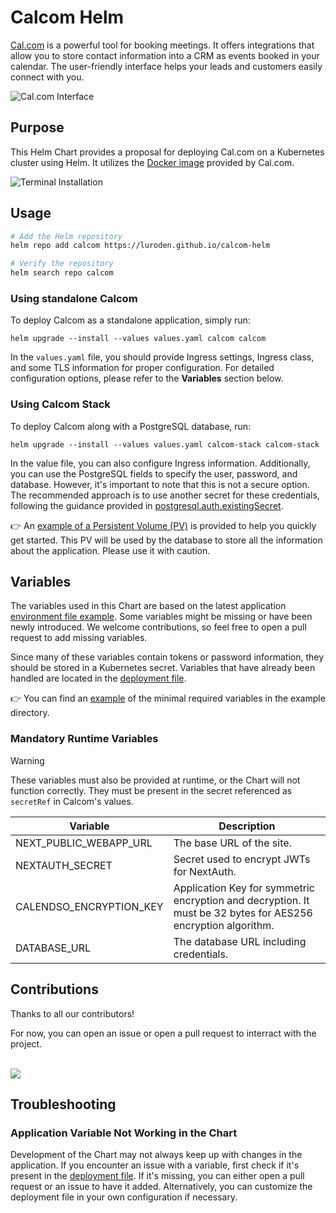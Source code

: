 # Calcom Helm

[Cal.com](https://cal.com/fr) is a powerful tool for booking meetings. It offers integrations that allow you to store contact information into a CRM as events booked in your calendar. The user-friendly interface helps your leads and customers easily connect with you.

![Cal.com Interface](.attachments/calcom.png)

## Purpose

This Helm Chart provides a proposal for deploying Cal.com on a Kubernetes cluster using Helm. It utilizes the [Docker image](https://github.com/calcom/docker) provided by Cal.com.

![Terminal Installation](.attachments/term_install.png)

## Usage

```sh
# Add the Helm repository
helm repo add calcom https://luroden.github.io/calcom-helm

# Verify the repository
helm search repo calcom
```

### Using standalone Calcom

To deploy Calcom as a standalone application, simply run:

```
helm upgrade --install --values values.yaml calcom calcom
```

In the `values.yaml` file, you should provide Ingress settings, Ingress class, and some TLS information for proper configuration. For detailed configuration options, please refer to the **Variables** section below.

### Using Calcom Stack

To deploy Calcom along with a PostgreSQL database, run:

```
helm upgrade --install --values values.yaml calcom-stack calcom-stack
```

In the value file, you can also configure Ingress information. Additionally, you can use the PostgreSQL fields to specify the user, password, and database. However, it's important to note that this is not a secure option. The recommended approach is to use another secret for these credentials, following the guidance provided in [postgresql.auth.existingSecret](https://github.com/bitnami/charts/blob/main/bitnami/postgresql/values.yaml).

👉 An [example of a Persistent Volume (PV)](https://github.com/Pyrrha/calcom-helm/blob/main/examples/pv.yaml) is provided to help you quickly get started. This PV will be used by the database to store all the information about the application. Please use it with caution.

## Variables

The variables used in this Chart are based on the latest application [environment file example](https://github.com/calcom/cal.com/blob/main/.env.example). Some variables might be missing or have been newly introduced. We welcome contributions, so feel free to open a pull request to add missing variables.

Since many of these variables contain tokens or password information, they should be stored in a Kubernetes secret. Variables that have already been handled are located in the [deployment file](https://github.com/Pyrrha/calcom-helm/blob/main/charts/calcom/templates/deployment.yaml).

👉 You can find an [example](https://github.com/Pyrrha/calcom-helm/blob/main/examples/secret.yaml) of the minimal required variables in the example directory.

### Mandatory Runtime Variables

> [!WARNING]
> These variables must also be provided at runtime, or the Chart will not function correctly.
> They must be present in the secret referenced as `secretRef` in Calcom's values.

| Variable              | Description                                             |
| --------------------- | ------------------------------------------------------- |
| NEXT_PUBLIC_WEBAPP_URL| The base URL of the site.                               |
| NEXTAUTH_SECRET       | Secret used to encrypt JWTs for NextAuth.              |
| CALENDSO_ENCRYPTION_KEY| Application Key for symmetric encryption and decryption. It must be 32 bytes for AES256 encryption algorithm. |
| DATABASE_URL          | The database URL including credentials.                |

## Contributions

Thanks to all our contributors!

For now, you can open an issue or open a pull request to interract with the project.

<br>

<a href = "https://github.com/Pyrrha/calcom-helm/graphs/contributors">
  <img src = "https://contrib.rocks/image?repo=Pyrrha/calcom-helm"/>
</a>

## Troubleshooting

### Application Variable Not Working in the Chart

Development of the Chart may not always keep up with changes in the application. If you encounter an issue with a variable, first check if it's present in the [deployment file](https://github.com/Pyrrha/calcom-helm/blob/main/charts/calcom/templates/deployment.yaml). If it's missing, you can either open a pull request or an issue to have it added. Alternatively, you can customize the deployment file in your own configuration if necessary.

